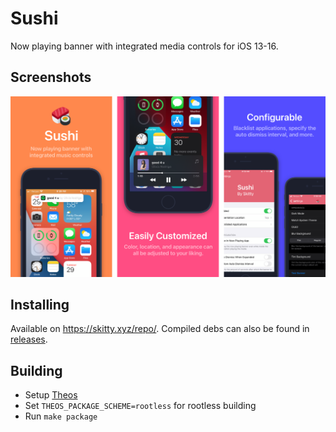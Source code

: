 # Sushi
Now playing banner with integrated media controls for iOS 13-16.

## Screenshots
<img src="Preview.png" alt="Preview" />

## Installing
Available on https://skitty.xyz/repo/. Compiled debs can also be found in [releases](https://github.com/Skittyblock/Sushi/releases).

## Building
- Setup [Theos](https://theos.dev/) 
- Set `THEOS_PACKAGE_SCHEME=rootless` for rootless building
- Run `make package`
